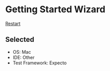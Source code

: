 # Getting Started Wizard

[Restart](/docs/wiz/readme.md)

## Selected

* OS: Mac
* IDE: Other
* Test Framework: Expecto
